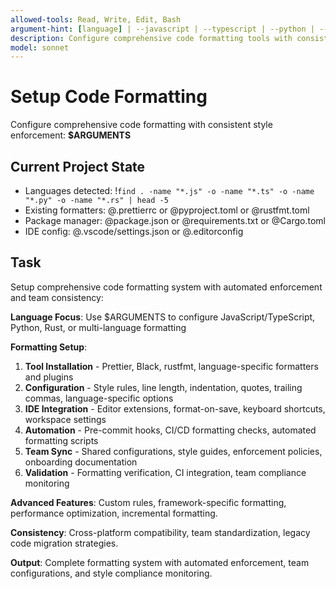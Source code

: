 ```yaml
---
allowed-tools: Read, Write, Edit, Bash
argument-hint: [language] | --javascript | --typescript | --python | --multi-language
description: Configure comprehensive code formatting tools with consistent style enforcement
model: sonnet
---
```


# Setup Code Formatting

Configure comprehensive code formatting with consistent style enforcement: **$ARGUMENTS**

## Current Project State

- Languages detected: !`find . -name "*.js" -o -name "*.ts" -o -name "*.py" -o -name "*.rs" | head -5`
- Existing formatters: @.prettierrc or @pyproject.toml or @rustfmt.toml
- Package manager: @package.json or @requirements.txt or @Cargo.toml
- IDE config: @.vscode/settings.json or @.editorconfig

## Task

Setup comprehensive code formatting system with automated enforcement and team consistency:

**Language Focus**: Use $ARGUMENTS to configure JavaScript/TypeScript, Python, Rust, or multi-language formatting

**Formatting Setup**:
1. **Tool Installation** - Prettier, Black, rustfmt, language-specific formatters and plugins
2. **Configuration** - Style rules, line length, indentation, quotes, trailing commas, language-specific options
3. **IDE Integration** - Editor extensions, format-on-save, keyboard shortcuts, workspace settings
4. **Automation** - Pre-commit hooks, CI/CD formatting checks, automated formatting scripts
5. **Team Sync** - Shared configurations, style guides, enforcement policies, onboarding documentation
6. **Validation** - Formatting verification, CI integration, team compliance monitoring

**Advanced Features**: Custom rules, framework-specific formatting, performance optimization, incremental formatting.

**Consistency**: Cross-platform compatibility, team standardization, legacy code migration strategies.

**Output**: Complete formatting system with automated enforcement, team configurations, and style compliance monitoring.
